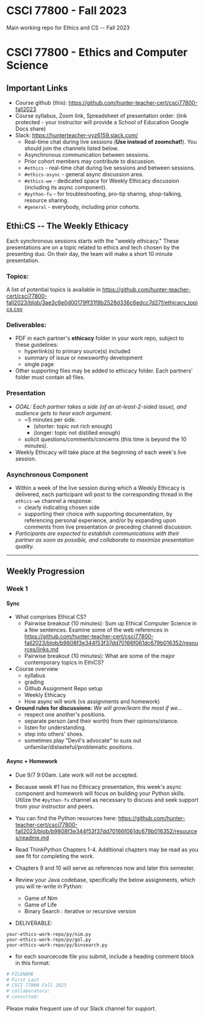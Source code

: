 # CSCI 77800 - Fall 2023
Main working repo for Ethics and CS -- Fall 2023

# CSCI 77800 - Ethics and Computer Science

## Important Links
- Course github (this): <https://github.com/hunter-teacher-cert/csci77800-fall2023>
- Course syllabus, Zoom link, Spreadsheet of presentation order: (link protected - your instructor will provide a School of Education Google Docs share)
- Slack: <https://hunterteacher-vyz6159.slack.com/>
  - Real-time chat during live sessions (__Use instead of zoomchat!__).  You should join the channels listed below.
  - Asynchronous communication between sessions.
  - Prior cohort members may contribute to discussion.
  - `#ethics` - real-time chat during live sessions and between sessions.
  - `#ethics-async` - general async discussion area.
  - `#ethics-we` - dedicated space for Weekly Ethicacy discussion (including its async component).
  - `#python-fu` - for troubleshooting, pro-tip sharing, shop-talking, resource sharing.
  - `#general` - everybody, including prior cohorts.


## Ethi:CS -- The Weekly Ethicacy
Each synchronous sessions starts with the "weekly ethicacy."  These presentations are on a topic related to ethics and tech chosen by the presenting duo.  On their day, the team will make a short 10 minute presentation.

### Topics:
A list of potential topics is available in <https://github.com/hunter-teacher-cert/csci77800-fall2023/blob/3ae3c6e0d00179ff31f8b2528d336c6edcc7d27f/ethicacy_topics.csv>

### Deliverables:
- PDF in each partner's **ethicacy** folder in your work repo, subject to these guidelines:
  - hyperlink(s) to primary source(s) included
  - summary of issue or newsworthy development
  - single page
- Other supporting files may be added to ethicacy folder. Each partners' folder must contain all files.

### Presentation
* _GOAL: Each partner takes a side (of an at-least-2-sided issue), and audience gets to hear each argument._
  - ~5 minutes per side.
    - (shorter: topic not rich enough)
    - (longer: topic not distilled enough)
  - solicit questions/comments/concerns (this time is beyond the 10 minutes).
* Weekly Ethicacy will take place at the beginning of each week's live session.

### Asynchronous Component
* Within a week of the live session during which a Weekly Ethicacy is delivered, each participant will post to the corresponding thread in the `ethics-we` channel a response:
  - clearly indicating chosen side
  - supporting their choice with supporting documentation, by referencing personal experience, and/or by expanding upon comments from live presentation or preceding channel discussion.
* _Participants are expected to establish communications with their partner as soon as possible, and collaborate to maximize presentation quality._

* * * 

## Weekly Progression

### Week 1
#### Sync
* What comprises Ethical CS?
  - Pairwise breakout (10 minutes): Sum up Ethical Computer Science in a few sentences.  Examine some of the web references in <https://github.com/hunter-teacher-cert/csci77800-fall2023/blob/b9808f3e344f53f37dd70166f061dc679b016352/resources/links.md>
  - Pairwise breakout (10 minutes): What are some of the major contemporary topics in EthiCS?
* Course overview
  - syllabus
  - grading
  - Github Assignment Repo setup
  - Weekly Ethicacy
  - How async will work (vs assignments and homework)
* **Ground rules for discussions:** _We will grow/learn the most if we..._
  - respect one another's positions.
  - separate person (and their worth) from their opinions/stance.
  - listen for understanding.
  - step into others' shoes.
  - sometimes play "Devil's advocate" to suss out unfamilar/distasteful/problematic positions.

#### Async + Homework
* Due 9/7 9:00am.  Late work will not be accepted.
* Because week #1 has no Ethicacy presentation, this week's async component and homework will focus on building your Python skills.  Utilize the `#python-fu` channel as necessary to discuss and seek support from your instructor and peers.
* You can find the Python resources here: <https://github.com/hunter-teacher-cert/csci77800-fall2023/blob/b9808f3e344f53f37dd70166f061dc679b016352/resources/readme.md>
* Read ThinkPython Chapters 1-4.  Additional chapters may be read as you see fit for completing the work.
* Chapters 9 and 10 will serve as references now and later this semester.
* Review your Java codebase, specifically the below assignments, which you will re-write in Python:
  - Game of Nim
  - Game of Life
  - Binary Search : iterative or recursive version

* DELIVERABLE:
```
your-ethics-work-repo/py/nim.py
your-ethics-work-repo/py/gol.py
your-ethics-work-repo/py/binsearch.py
```
  - for each sourcecode file you submit, include a heading comment block in this format:
  ```python
  # FILENAME
  # First Last
  # CSCI 77800 Fall 2023
  # collaborators: 
  # consulted: 
  ```

Please make frequent use of our Slack channel for support.
